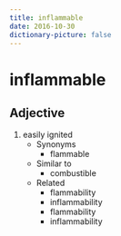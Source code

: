 ```yaml
---
title: inflammable
date: 2016-10-30
dictionary-picture: false
---
```


# inflammable


## Adjective

1. easily ignited
	- Synonyms
		- flammable
	- Similar to
		- combustible
	- Related
		- flammability
		- inflammability
		- flammability
		- inflammability
